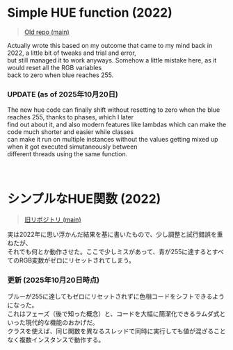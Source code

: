 <!-- crazy shit oat. -->

# Simple HUE function (2022)
> [Old repo (main)](https://github.com/GetMbr/My-first-HSL-code-C-/tree/main)

Actually wrote this based on my outcome that came to my mind back in 2022, a little bit of tweaks and trial and error, </br>
but still managed it to work anyways. Somehow a little mistake here, as it would reset all the RGB variables           </br>
back to zero when blue reaches 255.                                                                                    </br>

### UPDATE (as of 2025年10月20日)
The new hue code can finally shift without resetting to zero when the blue reaches 255, thanks to phases, which I later  </br>
find out about it, and also modern features like lambdas which can make the code much shorter and easier while classes   </br>
can make it run on multiple instances without the values getting mixed up when it got executed simutaneously between     </br>
different threads using the same function.                                                                               </br>
</br></br>
# シンプルなHUE関数 (2022)
> [旧リポジトリ (main)](https://github.com/GetMbr/My-first-HSL-code-C-/tree/main)

実は2022年に思い浮かんだ結果を基に書いたもので、少し調整と試行錯誤を重ねたが、                               </br>
それでも何とか動作させた。ここで少しミスがあって、青が255に達するとすべてのRGB変数がゼロにリセットされてしまう。</br>

### 更新 (2025年10月20日時点)
ブルーが255に達してもゼロにリセットされずに色相コードをシフトできるようになった。                       </br>
これはフェーズ（後で知った概念）と、コードを大幅に簡潔化できるラムダ式といった現代的な機能のおかげだ。    </br>
クラスを使えば、同じ関数を異なるスレッドで同時に実行しても値が混ざることなく複数インスタンスで動作する。  </br>                                                                            

